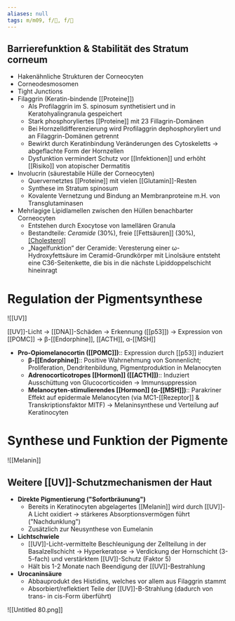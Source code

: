```yaml
---
aliases: null
tags: m/m09, f/🧪, f/🧴
---
```



## Barrierefunktion & Stabilität des Stratum corneum

- Hakenähnliche Strukturen der Corneocyten
- Corneodesmosomen
- Tight Junctions
- Filaggrin (Keratin-bindende [[Proteine]])
    - Als Profilaggrin im S. spinosum synthetisiert und in Keratohyalingranula gespeichert
    - Stark phosphoryliertes [[Proteine]] mit 23 Fillagrin-Domänen
    - Bei Hornzelldifferenzierung wird Profilaggrin dephosphoryliert und an Filaggrin-Domänen getrennt
    - Bewirkt durch Keratinbindung Veränderungen des Cytoskeletts → abgeflachte Form der Hornzellen
    - Dysfunktion vermindert Schutz vor [[Infektionen]] und erhöht [[Risiko]] von atopischer Dermatitis
- Involucrin (säurestabile Hülle der Corneocyten)
    - Quervernetztes [[Proteine]] mit vielen [[Glutamin]]-Resten
    - Synthese im Stratum spinosum
    - Kovalente Vernetzung und Bindung an Membranproteine m.H. von Transglutaminasen
- Mehrlagige Lipidlamellen zwischen den Hüllen benachbarter Corneocyten
    - Entstehen durch Exocytose von lamellären Granula
    - Bestandteile: *Ceramide* (30%), freie [[Fettsäuren]] (30%), [[Cholesterol]](-derivaten)
    - „Nagelfunktion“ der Ceramide: Veresterung einer ω-Hydroxyfettsäure im Ceramid-Grundkörper mit Linolsäure entsteht eine C36-Seitenkette, die bis in die nächste Lipiddoppelschicht hineinragt

# Regulation der Pigmentsynthese

![[UV]]

[[UV]]-Licht → [[DNA]]-Schäden → Erkennung ([[p53]]) → Expression von [[POMC]] → β-[[Endorphine]], [[ACTH]], α-[[MSH]]

- **Pro-Opiomelanocortin ([[POMC]])**:: Expression durch [[p53]] induziert
    - **β-[[Endorphine]]**:: Positive Wahrnehmung von Sonnenlicht; Proliferation, Dendritenbildung, Pigmentproduktion in Melanocyten
    - **Adrenocorticotropes [[Hormon]] ([[ACTH]])**:: Induziert Ausschüttung von Glucocorticoiden → Immunsuppression
    - **Melanocyten-stimulierendes [[Hormon]] (α-[[MSH]])**:: Parakriner Effekt auf epidermale Melanocyten (via MC1-[[Rezeptor]] & Transkriptionsfaktor MITF) → Melaninsynthese und Verteilung auf Keratinocyten

# Synthese und Funktion der Pigmente

![[Melanin]]



## Weitere [[UV]]-Schutzmechanismen der Haut

- **Direkte Pigmentierung ("Sofortbräunung")**
    - Bereits in Keratinocyten abgelagertes [[Melanin]] wird durch [[UV]]-A Licht oxidiert → stärkeres Absorptionsvermögen führt ("Nachdunklung")
    - Zusätzlich zur Neusynthese von Eumelanin
- **Lichtschwiele**
    - [[UV]]-Licht-vermittelte Beschleunigung der Zellteilung in der Basalzellschicht → Hyperkeratose → Verdickung der Hornschicht (3-5-fach) und verstärktem [[UV]]-Schutz (Faktor 5)
    - Hält bis 1-2 Monate nach Beendigung der [[UV]]-Bestrahlung
- **Urocaninsäure**
    - Abbauprodukt des Histidins, welches vor allem aus Filaggrin stammt
    - Absorbiert/reflektiert Teile der [[UV]]-B-Strahlung (dadurch von trans- in cis-Form überführt)

![[Untitled 80.png]]

